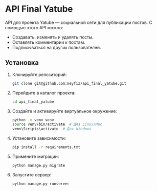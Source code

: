 # API Final Yatube

API для проекта Yatube — социальной сети для публикации постов. С помощью этого API можно:

- Создавать, изменять и удалять посты.
- Оставлять комментарии к постам.
- Подписываться на других пользователей.

## Установка

1. Клонируйте репозиторий:
    ```bash
   git clone git@github.com:neyfiz/api_final_yatube.git
3. Перейдите в каталог проекта:
    ```bash
    cd api_final_yatube
3. Создайте и активируйте виртуальное окружение:
    ```bash
    python -m venv venv
    source venv/bin/activate  # Для Linux/Mac
    venv\Scripts\activate  # Для Windows
4. Установите зависимости:
    ```bash
    pip install -r requirements.txt
5. Примените миграции:
    ```bash
    python manage.py migrate
6. Запустите сервер:
    ```bash
    python manage.py runserver
